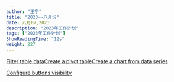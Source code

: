 ```yaml
---
author: "王宇"
title: "2023~~八月份"
date: 八月07,2023
description: "2023年工作计划"
tags: ["2023年工作计划"]
ShowReadingTime: "12s"
weight: 227
---
```

[Filter table data](#)[Create a pivot table](#)[Create a chart from data series](#)

[Configure buttons visibility](/users/tfac-settings.action)